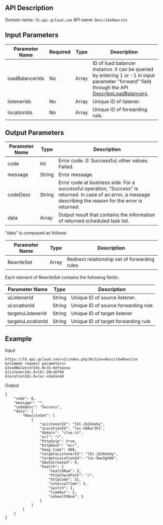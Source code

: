 ## API Description
Domain name: `lb.api.qcloud.com`
API name: `DescribeRewrite`

## Input Parameters
| Parameter Name | Required | Type | Description |
|---------|---------|---------|---------|
| loadBalancerIds | No | Array | ID of load balancer instance. It can be queried by entering 1 or -1 in input parameter "forward" field through the API <a href="https://cloud.tencent.com/document/api/214/1261" title="DescribeLoadBalancers">DescribeLoadBalancers</a>. |
| listenerIds | No | Array | Unique ID of listener. |
| locationIds | No | Array | Unique ID of forwarding rule. |

## Output Parameters
| Parameter Name | Type | Description |
|---------|---------|---------|
| code | Int | Error code. 0: Successful; other values: Failed. |
| message | String | Error message. |
| codeDesc | String | Error code at business side. For a successful operation, "Success" is returned. In case of an error, a message describing the reason for the error is returned. |
| data | Array | Output result that contains the information of returned scheduled task list. |

"data" is composed as follows:

| Parameter Name | Type | Description |
|---------|---------|---------|
| RewriteSet | Array | Redirect relationship set of forwarding rules |

Each element of RewriteSet contains the following fields: 

| Parameter Name | Type | Description |
|---------|---------|---------|
| uListenerId | String | Unique ID of source listener. |
| uLocationId | String | Unique ID of source forwarding rule |
| targetuListenerId | String | Unique ID of target listener |
| targetuLocationId | String | Unique ID of target forwarding rule |


## Example
Input
```
https://lb.api.qcloud.com/v2/index.php?Action=DescribeRewrite
&<Common request parameters>
&loadBalancerIds.0=lb-6efswuxa
&listenerIds.0=lbl-20cxbf40
&locationIds.0=loc-sdadasmd
```
Output
```
{
    "code": 0,
    "message": "",
    "codeDesc": "Success",
    "data": {
        "RewriteSet": [
            {
                "uListenerId": "lbl-jb2kkehy",
                "uLocationId": "loc-n68ar3hi",
                "domain": "clue.cn",
                "url": "/",
                "httpGzip": true,
                "httpHash": "wrr",
                "keep_time": 900,
                "targetuListenerId": "lbl-jb2kkehy",
                "targetuLocationId": "loc-9wo2gh66",
                "bAutoCreated": 0,
                "health": {
                    "healthNum": 3,
                    "httpCheckPath": "/",
                    "httpCode": 31,
                    "intervalTime": 5,
                    "switch": 1,
                    "timeOut": 2,
                    "unhealthNum": 3
                }
            }
        ]
    }
}
```


